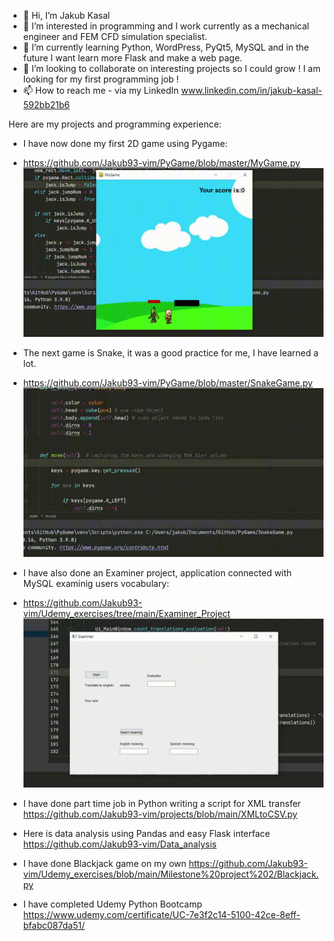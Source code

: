 - 👋 Hi, I’m Jakub Kasal
- 👀 I’m interested in programming and I work currently as a mechanical engineer and FEM CFD simulation specialist.
- 🌱 I’m currently learning Python, WordPress, PyQt5, MySQL and in the future I want learn more Flask and make a web page.
- 💞️ I’m looking to collaborate on interesting projects so I could grow ! I am looking for my first programming job !
- 📫 How to reach me -  via my LinkedIn www.linkedin.com/in/jakub-kasal-592bb21b6

Here are my projects and programming experience:

- I have now done my first 2D game using Pygame:
- https://github.com/Jakub93-vim/PyGame/blob/master/MyGame.py 
![alt text](https://github.com/Jakub93-vim/PyGame/blob/master/MyGame_animation.gif?raw=true "Logo Title Text 1")

- The next game is Snake, it was a good practice for me, I have learned a lot.
- https://github.com/Jakub93-vim/PyGame/blob/master/SnakeGame.py
![alt text](https://github.com/Jakub93-vim/PyGame/blob/master/snake%20game%2000_00_00-00_00_30.gif?raw=true "Logo Title Text 1")

- I have also done an Examiner project, application connected with MySQL examinig users vocabulary:
- https://github.com/Jakub93-vim/Udemy_exercises/tree/main/Examiner_Project
![alt text](https://github.com/Jakub93-vim/Udemy_exercises/blob/main/Examiner_Project/Examiner_animation.gif?raw=true "Logo Title Text 1")

- I have done part time job in Python writing a script for XML transfer https://github.com/Jakub93-vim/projects/blob/main/XMLtoCSV.py
- Here is data analysis using Pandas and easy Flask interface https://github.com/Jakub93-vim/Data_analysis
- I have done Blackjack game on my own https://github.com/Jakub93-vim/Udemy_exercises/blob/main/Milestone%20project%202/Blackjack.py 

- I have completed Udemy Python Bootcamp https://www.udemy.com/certificate/UC-7e3f2c14-5100-42ce-8eff-bfabc087da51/

<!---
Jakub93-vim/Jakub93-vim is a ✨ special ✨ repository because its `README.md` (this file) appears on your GitHub profile.
You can click the Preview link to take a look at your changes.
--->
